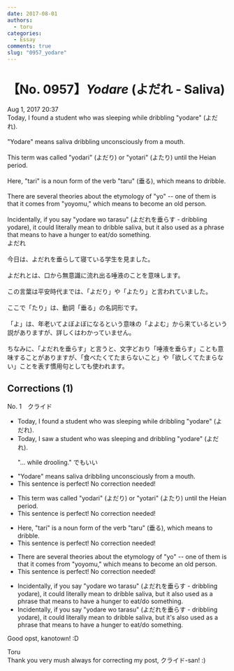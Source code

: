 ```yaml
---
date: 2017-08-01
authors:
  - toru
categories:
  - Essay
comments: true
slug: "0957_yodare"
---
```


# 【No. 0957】<strong><em>Yodare</em></strong> (よだれ - Saliva)
<div class="date">Aug 1, 2017 20:37</div>
<div id="post"><div id="body_show_ori">
Today, I found a student who was sleeping while dribbling "yodare" (よだれ).<br/><br/>"Yodare" means saliva dribbling unconsciously from a mouth.<br/><br/>This term was called "yodari" (よだり) or "yotari" (よたり) until the Heian period.<br/><br/>Here, "tari" is a noun form of the verb "taru" (垂る), which means to dribble.<br/><br/>There are several theories about the etymology of "yo" -- one of them is that it comes from "yoyomu," which means to become an old person.<br/><br/>Incidentally, if you say "yodare wo tarasu" (よだれを垂らす - dribbling yodare), it could literally mean to dribble saliva, but it also used as a phrase that means to have a hunger to eat/do something.
</div></div>

<!-- more -->

<div id="post_ja"><div id="body_show_mo">
よだれ<br/><br/>今日は、よだれを垂らして寝ている学生を見ました。<br/><br/>よだれとは、口から無意識に流れ出る唾液のことを意味します。<br/><br/>この言葉は平安時代までは、「よだり」や「よたり」と言われていました。<br/><br/>ここで「たり」は、動詞「垂る」の名詞形です。<br/><br/>「よ」は、年老いてよぼよぼになるという意味の「よよむ」から来ているという説がありますが、詳しくはわかっていません。<br/><br/>ちなみに、「よだれを垂らす」と言うと、文字どおり「唾液を垂らす」ことも意味することがありますが、「食べたくてたまらないこと」や「欲しくてたまらない」ことを表す慣用句としても使われます。
</div></div>

## Corrections (1)
<div id="block"><div class="first_name"> No. 1　<span class="just_name">クライド</span></div><div id="block2">
<ul class="correction_field">
<li class="incorrect">Today, I found a student who was sleeping while dribbling "yodare" (よだれ).</li>
<li class="corrected correct">
Today, I <span class="f_blue">saw</span> a student who was sleeping <span class="f_blue">and</span> dribbling "yodare" (よだれ).
<p class="correction_comment">"... while drooling." でもいい</p>
</li>
</ul>
<ul class="correction_field">
<li class="incorrect">"Yodare" means saliva dribbling unconsciously from a mouth.</li>
<li class="corrected perfect">This sentence is perfect! No correction needed!</li>
</ul>
<ul class="correction_field">
<li class="incorrect">This term was called "yodari" (よだり) or "yotari" (よたり) until the Heian period.</li>
<li class="corrected perfect">This sentence is perfect! No correction needed!</li>
</ul>
<ul class="correction_field">
<li class="incorrect">Here, "tari" is a noun form of the verb "taru" (垂る), which means to dribble.</li>
<li class="corrected perfect">This sentence is perfect! No correction needed!</li>
</ul>
<ul class="correction_field">
<li class="incorrect">There are several theories about the etymology of "yo" -- one of them is that it comes from "yoyomu," which means to become an old person.</li>
<li class="corrected perfect">This sentence is perfect! No correction needed!</li>
</ul>
<ul class="correction_field">
<li class="incorrect">Incidentally, if you say "yodare wo tarasu" (よだれを垂らす - dribbling yodare), it could literally mean to dribble saliva, but it also used as a phrase that means to have a hunger to eat/do something.</li>
<li class="corrected correct">
Incidentally, if you say "yodare wo tarasu" (よだれを垂らす - dribbling yodare), it could literally mean to dribble saliva, but it<span class="f_blue">'s</span> also used as a phrase that means to have a hunger to eat/do something.
</li>
</ul>
<p class="comment_small">
 Good opst, kanotown! :D
</p>

</div><div class="name"><span class="just_name">Toru</span><br>
Thank you very mush always for correcting my post, クライド-san! :)
</div>
</div>
